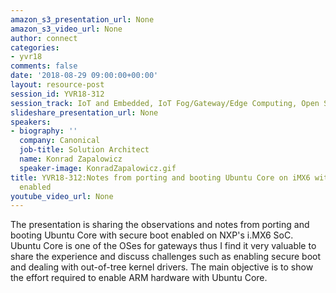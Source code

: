 ```yaml
---
amazon_s3_presentation_url: None
amazon_s3_video_url: None
author: connect
categories:
- yvr18
comments: false
date: '2018-08-29 09:00:00+00:00'
layout: resource-post
session_id: YVR18-312
session_track: IoT and Embedded, IoT Fog/Gateway/Edge Computing, Open Source Development
slideshare_presentation_url: None
speakers:
- biography: ''
  company: Canonical
  job-title: Solution Architect
  name: Konrad Zapalowicz
  speaker-image: KonradZapalowicz.gif
title: YVR18-312:Notes from porting and booting Ubuntu Core on iMX6 with secure boot
  enabled
youtube_video_url: None
---
```


The presentation is sharing the observations and notes from porting and booting Ubuntu Core with secure boot enabled on NXP's i.MX6 SoC. Ubuntu Core is one of the OSes for gateways thus I find it very valuable to share the experience and discuss challenges such as enabling secure boot and dealing with out-of-tree kernel drivers. The main objective is to show the effort required to enable ARM hardware with Ubuntu Core.